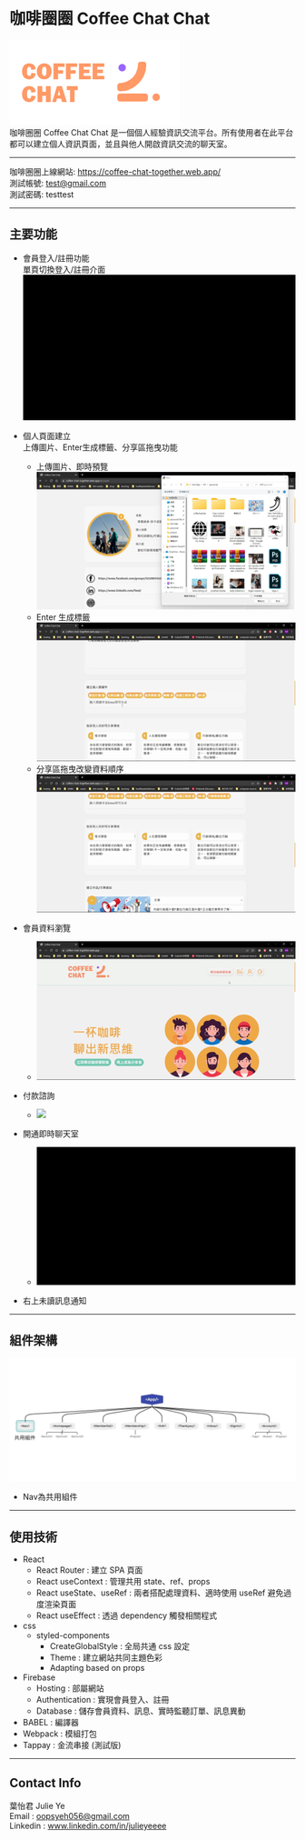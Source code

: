 # 咖啡圈圈 Coffee Chat Chat
![](https://raw.githubusercontent.com/JulieYeeee/coffee-chat-chat/main/static/picture/logo2.png)  
咖啡圈圈 Coffee Chat Chat 是一個個人經驗資訊交流平台。所有使用者在此平台都可以建立個人資訊頁面，並且與他人開啟資訊交流的聊天室。  

****  
咖啡圈圈上線網站: https://coffee-chat-together.web.app/  
測試帳號: test@gmail.com  
測試密碼: testtest  
****  
## 主要功能  
+ 會員登入/註冊功能  
單頁切換登入/註冊介面  
![](https://github.com/JulieYeeee/git-work/blob/main/%E7%99%BB%E5%85%A5.gif)   


+ 個人頁面建立  
上傳圖片、Enter生成標籤、分享區拖曳功能  
  + 上傳圖片、即時預覽  
  ![](https://github.com/JulieYeeee/git-work/blob/main/1655058502484.jpg)  
  + Enter 生成標籤  
  ![](https://github.com/JulieYeeee/git-work/blob/main/%E6%A8%99%E7%B1%A4.gif)  
  + 分享區拖曳改變資料順序  
  ![](https://github.com/JulieYeeee/git-work/blob/main/%E6%8B%96%E6%9B%B3.gif)  



+ 會員資料瀏覽  
  + ![](https://github.com/JulieYeeee/git-work/blob/main/%E7%80%8F%E8%A6%BD%E6%9C%83%E5%93%A1.gif) 



+ 付款諮詢  
  + ![](https://github.com/JulieYeeee/git-work/blob/main/%E6%8F%90%E5%95%8F.gif) 


+ 開通即時聊天室
  + ![](https://github.com/JulieYeeee/git-work/blob/main/%E5%9B%9E%E8%A6%86.gif) 


+ 右上未讀訊息通知
****  
## 組件架構
![](https://github.com/JulieYeeee/git-work/blob/main/1655057317355.jpg)   
+ Nav為共用組件

****  
## 使用技術  
+ React
  + React Router : 建立 SPA 頁面
  + React useContext : 管理共用 state、ref、props
  + React useState、useRef : 兩者搭配處理資料、適時使用 useRef 避免過度渲染頁面
  + React useEffect : 透過 dependency 觸發相關程式
+ css
  + styled-components
    + CreateGlobalStyle : 全局共通 css 設定
    + Theme : 建立網站共同主題色彩 
    + Adapting based on props
+ Firebase  
  +  Hosting : 部屬網站
  +  Authentication : 實現會員登入、註冊
  +  Database : 儲存會員資料、訊息、實時監聽訂單、訊息異動
+ BABEL : 編譯器
+ Webpack : 模組打包 
+ Tappay : 金流串接 (測試版)

****  
## Contact Info
葉怡君 Julie Ye  
Email : oopsyeh056@gmail.com  
Linkedin : www.linkedin.com/in/julieyeeee   
